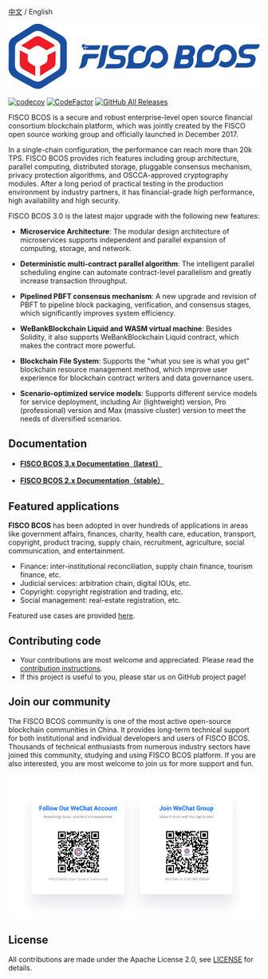 [中文](../README.md) / English

![](./FISCO_BCOS_Logo.svg)

[![codecov](https://codecov.io/gh/FISCO-BCOS/FISCO-BCOS/branch/master/graph/badge.svg)](https://codecov.io/gh/FISCO-BCOS/FISCO-BCOS)
[![CodeFactor](https://www.codefactor.io/repository/github/fisco-bcos/FISCO-BCOS/badge)](https://www.codefactor.io/repository/github/fisco-bcos/FISCO-BCOS)
[![GitHub All Releases](https://img.shields.io/github/downloads/FISCO-BCOS/FISCO-BCOS/total.svg)](https://github.com/FISCO-BCOS/FISCO-BCOS)

FISCO BCOS is a secure and robust enterprise-level open source financial consortium blockchain platform, which was jointly created by the FISCO open source working group and officially launched in December 2017.

In a single-chain configuration, the performance can reach more than 20k TPS. FISCO BCOS provides rich features including group architecture, parallel computing, distributed storage, pluggable consensus mechanism, privacy protection algorithms, and OSCCA-approved cryptography modules. After a long period of practical testing in the production environment by industry partners, it has financial-grade high performance, high availability and high security.

FISCO BCOS 3.0 is the latest major upgrade with the following new features:

- **Microservice Architecture**: The modular design architecture of microservices supports independent and parallel expansion of computing, storage, and network.

- **Deterministic multi-contract parallel algorithm**: The intelligent parallel scheduling engine can automate contract-level parallelism and greatly increase transaction throughput.

- **Pipelined PBFT consensus mechanism**: A new upgrade and revision of PBFT to pipeline block packaging, verification, and consensus stages, which significantly improves system efficiency.

- **WeBankBlockchain Liquid and WASM virtual machine**: Besides Solidity, it also supports WeBankBlockchain Liquid contract, which makes the contract more powerful.

- **Blockchain File System**: Supports the "what you see is what you get" blockchain resource management method, which improve user experience for blockchain contract writers and data governance users.

- **Scenario-optimized service models**: Supports different service models for service deployment, including Air (lightweight) version, Pro (professional) version and Max (massive cluster) version to meet the needs of diversified scenarios.

## Documentation

- **[FISCO BCOS 3.x Documentation（latest）](https://fisco-bcos-doc.readthedocs.io/zh_CN/latest/)**

- **[FISCO BCOS 2.x Documentation（stable）](https://fisco-bcos-documentation.readthedocs.io/zh_CN/latest/)**

## Featured applications

**FISCO BCOS** has been adopted in over hundreds of applications in areas like government affairs, finances, charity, health care, education, transport, copyright, product tracing, supply chain, recruitment, agriculture, social communication, and entertainment.

- Finance: inter-institutional reconciliation, supply chain finance, tourism finance, etc.
- Judicial services: arbitration chain, digital IOUs, etc.
- Copyright: copyright registration and trading, etc.
- Social management: real-estate registration, etc.

Featured use cases are provided [here](https://mp.weixin.qq.com/s/RJwRMChWt6mhJrysyBLAmA).

## Contributing code

- Your contributions are most welcome and appreciated. Please read the [contribution instructions](https://mp.weixin.qq.com/s/_w_auH8X4SQQWO3lhfNrbQ).
- If this project is useful to you, please star us on GitHub project page!

## Join our community

The FISCO BCOS community is one of the most active open-source blockchain communities in China. It provides long-term technical support for both institutional and individual developers and users of FISCO BCOS. Thousands of technical enthusiasts from numerous industry sectors have joined this community, studying and using FISCO BCOS platform. If you are also interested, you are most welcome to join us for more support and fun.

![](https://raw.githubusercontent.com/FISCO-BCOS/LargeFiles/master/images/QR_image_en.png)

## License

All contributions are made under the Apache License 2.0, see [LICENSE](./LICENSE) for details.
